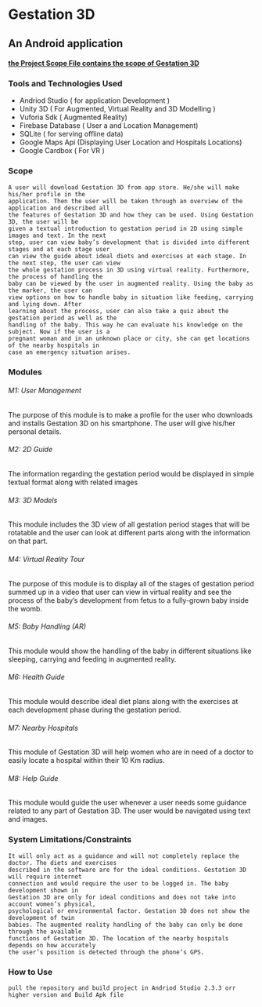 # Gestation 3D
## An Android application

#### [the Project Scope File contains the scope of Gestation 3D](https://github.com/humayuntanwar/TemplateUI/blob/master/ScopeTemplateV4.0%20original.pdf)

### Tools and Technologies Used 

- Andriod Studio ( for application Development )
- Unity 3D ( For Augmented, Virtual Reality and 3D Modelling )
- Vuforia Sdk ( Augmented Reality)
- Firebase Database ( User a and Location Management)
- SQLite ( for serving offline data)
- Google Maps Api (Displaying User Location and Hospitals Locations)
- Google Cardbox ( For VR )

### Scope 
```
A user will download Gestation 3D from app store. He/she will make his/her profile in the
application. Then the user will be taken through an overview of the application and described all 
the features of Gestation 3D and how they can be used. Using Gestation 3D, the user will be
given a textual introduction to gestation period in 2D using simple images and text. In the next
step, user can view baby’s development that is divided into different stages and at each stage user
can view the guide about ideal diets and exercises at each stage. In the next step, the user can view
the whole gestation process in 3D using virtual reality. Furthermore, the process of handling the
baby can be viewed by the user in augmented reality. Using the baby as the marker, the user can
view options on how to handle baby in situation like feeding, carrying and lying down. After
learning about the process, user can also take a quiz about the gestation period as well as the
handling of the baby. This way he can evaluate his knowledge on the subject. Now if the user is a
pregnant woman and in an unknown place or city, she can get locations of the nearby hospitals in
case an emergency situation arises. 
```

### Modules 
###### M1: User Management
The purpose of this module is to make a profile for the user who downloads and installs
Gestation 3D on his smartphone. The user will give his/her personal details.
###### M2: 2D Guide
The information regarding the gestation period would be displayed in simple textual format
along with related images
###### M3: 3D Models
This module includes the 3D view of all gestation period stages that will be rotatable and
the user can look at different parts along with the information on that part.
###### M4: Virtual Reality Tour
The purpose of this module is to display all of the stages of gestation period summed up in
a video that user can view in virtual reality and see the process of the baby’s development
from fetus to a fully-grown baby inside the womb.
###### M5: Baby Handling (AR)
This module would show the handling of the baby in different situations like sleeping,
carrying and feeding in augmented reality.
###### M6: Health Guide
This module would describe ideal diet plans along with the exercises at each development
phase during the gestation period.
###### M7: Nearby Hospitals
This module of Gestation 3D will help women who are in need of a doctor to easily locate
a hospital within their 10 Km radius.
###### M8: Help Guide
This module would guide the user whenever a user needs some guidance related to any part
of Gestation 3D. The user would be navigated using text and images.
 ### System Limitations/Constraints
 ```
It will only act as a guidance and will not completely replace the doctor. The diets and exercises
described in the software are for the ideal conditions. Gestation 3D will require internet
connection and would require the user to be logged in. The baby development shown in
Gestation 3D are only for ideal conditions and does not take into account women’s physical,
psychological or environmental factor. Gestation 3D does not show the development of twin
babies. The augmented reality handling of the baby can only be done through the available
functions of Gestation 3D. The location of the nearby hospitals depends on how accurately
the user’s position is detected through the phone’s GPS.
```
 ### How to Use 
 
 ```
 pull the repository and build project in Andriod Studio 2.3.3 orr higher version and Build Apk file
 
